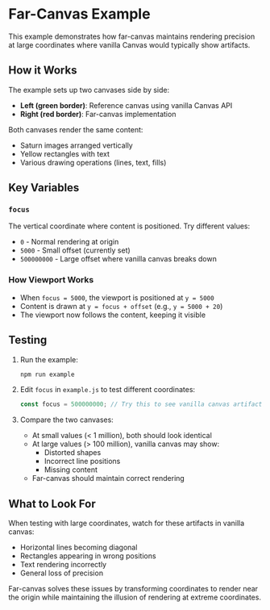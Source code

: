 # Far-Canvas Example

This example demonstrates how far-canvas maintains rendering precision at large coordinates where vanilla Canvas would typically show artifacts.

## How it Works

The example sets up two canvases side by side:

- **Left (green border)**: Reference canvas using vanilla Canvas API
- **Right (red border)**: Far-canvas implementation

Both canvases render the same content:

- Saturn images arranged vertically
- Yellow rectangles with text
- Various drawing operations (lines, text, fills)

## Key Variables

### `focus`

The vertical coordinate where content is positioned. Try different values:

- `0` - Normal rendering at origin
- `5000` - Small offset (currently set)
- `500000000` - Large offset where vanilla canvas breaks down

### How Viewport Works

- When `focus = 5000`, the viewport is positioned at `y = 5000`
- Content is drawn at `y = focus + offset` (e.g., `y = 5000 + 20`)
- The viewport now follows the content, keeping it visible

## Testing

1. Run the example:

   ```bash
   npm run example
   ```

2. Edit `focus` in `example.js` to test different coordinates:

   ```javascript
   const focus = 500000000; // Try this to see vanilla canvas artifacts
   ```

3. Compare the two canvases:
   - At small values (< 1 million), both should look identical
   - At large values (> 100 million), vanilla canvas may show:
     - Distorted shapes
     - Incorrect line positions
     - Missing content
   - Far-canvas should maintain correct rendering

## What to Look For

When testing with large coordinates, watch for these artifacts in vanilla canvas:

- Horizontal lines becoming diagonal
- Rectangles appearing in wrong positions
- Text rendering incorrectly
- General loss of precision

Far-canvas solves these issues by transforming coordinates to render near the origin while maintaining the illusion of rendering at extreme coordinates.
